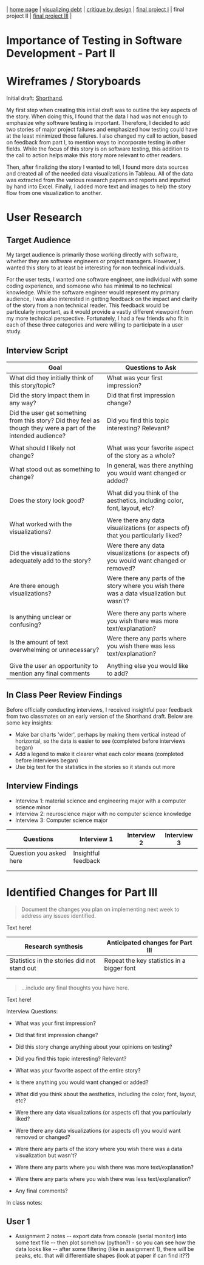 | [home page](README.md) | [visualizing debt](visualizing-government-debt) | [critique by design](critique-by-design) | [final project I](final-project-part-one) | final project II | [final project III](final-project-part-three) |

# Importance of Testing in Software Development - Part II

# Wireframes / Storyboards
Initial draft: [Shorthand](https://carnegiemellon.shorthandstories.com/c7d0a194-21f9-4cf8-a40d-0eb489e14d6c/index.html). 

My first step when creating this initial draft was to outline the key aspects of the story. When doing this, I found that the data I had was not enough to emphasize why software testing is important. Therefore, I decided to add two stories of major project failures and emphasized how testing could have at the least minimized those failures. I also changed my call to action, based on feedback from part I, to mention ways to incorporate testing in other fields. While the focus of this story is on software testing, this addition to the call to action helps make this story more relevant to other readers. 

Then, after finalizing the story I wanted to tell, I found more data sources and created all of the needed data visualizations in Tableau. All of the data was extracted from the various research papers and reports and inputted by hand into Excel. Finally, I added more text and images to help the story flow from one visualization to another. 

# User Research 

## Target Audience
My target audience is primarily those working directly with software, whether they are software engineers or project managers. However, I wanted this story to at least be interesting for non technical individuals. 

For the user tests, I wanted one software engineer, one individual with some coding experience, and someone who has minimal to no technical knowledge. While the software engineer would represent my primary audience, I was also interested in getting feedback on the impact and clarity of the story from a non technical reader. This feedback would be particularly important, as it would provide a vastly different viewpoint from my more technical perspective. Fortunately, I had a few friends who fit in each of these three categories and were willing to participate in a user study.

## Interview Script

| Goal | Questions to Ask |
|------|------------------|
| What did they initially think of this story/topic? | What was your first impression? |
| Did the story impact them in any way? | Did that first impression change? |
| Did the user get something from this story? Did they feel as though they were a part of the intended audience? | Did you find this topic interesting? Relevant? |
|  |  |
| What should I likely not change? | What was your favorite aspect of the story as a whole? |
| What stood out as something to change? | In general, was there anything you would want changed or added? | 
|  |  |
| Does the story look good? | What did you think of the aesthetics, including color, font, layout, etc? |
|  |  |
| What worked with the visualizations? | Were there any data visualizations (or aspects of) that you particularly liked? |
| Did the visualizations adequately add to the story? | Were there any data visualizations (or aspects of) you would want changed or removed? |
| Are there enough visualizations? | Were there any parts of the story where you wish there was a data visualization but wasn't? |
|  |  |
| Is anything unclear or confusing? | Were there any parts where you wish there was more text/explanation? | 
| Is the amount of text overwhelming or unnecessary? | Were there any parts where you wish there was less text/explanation? | 
|  |  |
| Give the user an opportunity to mention any final comments | Anything else you would like to add? |

## In Class Peer Review Findings
Before officially conducting interviews, I received insightful peer feedback from two classmates on an early version of the Shorthand draft. Below are some key insights:
- Make bar charts 'wider', perhaps by making them vertical instead of horizontal, so the data is easier to see (completed before interviews began)
- Add a legend to make it clearer what each color means (completed before interviews began)
- Use big text for the statistics in the stories so it stands out more


## Interview Findings

- Interview 1: material science and engineering major with a computer science minor
- Interview 2: neuroscience major with no computer science knowledge
- Interview 3: Computer science major

| Questions               | Interview 1 | Interview 2 | Interview 3 |
|-------------------------|-------------|-------------|-------------|
| Question you asked here | Insightful feedback            |             |             |
|                         |                                |             |             |
|                         |                                |             |             |


# Identified Changes for Part III
> Document the changes you plan on implementing next week to address any issues identified.  

Text here!

| Research synthesis | Anticipated changes for Part III |
|--------------------|----------------------------------|
| Statistics in the stories did not stand out | Repeat the key statistics in a bigger font |
|   |   |
|   |   |

> ...include any final thoughts you have here. 

Text here!










Interview Questions:
- What was your first impression?
- Did that first impression change?
- Did this story change anything about your opinions on testing?
- Did you find this topic interesting? Relevant? 

- What was your favorite aspect of the entire story?
- Is there anything you would want changed or added?

- What did you think about the aesthetics, including the color, font, layout, etc?

- Were there any data visualizations (or aspects of) that you particularly liked?
- Were there any data visualizations (or aspects of) you would want removed or changed?
- Were there any parts of the story where you wish there was a data visualization but wasn't?

- Were there any parts where you wish there was more text/explanation?
- Were there any parts where you wish there was less text/explanation? 

- Any final comments? 


In class notes:




User 1
- 




- Assignment 2 notes
-- export data from console (serial monitor) into some text file
-- then plot somehow (python?) - so you can see how the data looks like
-- after some filtering (like in assignment 1), there will be peaks, etc. that will differentiate shapes (look at paper if can find it??)